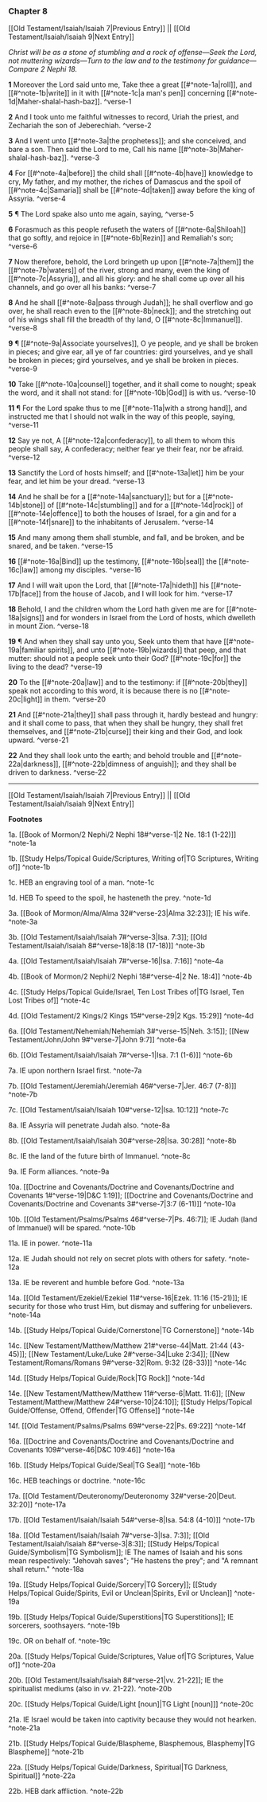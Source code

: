 ### Chapter 8

[[Old Testament/Isaiah/Isaiah 7|Previous Entry]]  ||  [[Old Testament/Isaiah/Isaiah 9|Next Entry]]

*Christ will be as a stone of stumbling and a rock of offense—Seek the Lord, not muttering wizards—Turn to the law and to the testimony for guidance—Compare 2 Nephi 18.*

**1**  Moreover the Lord said unto me, Take thee a great [[#^note-1a|roll]], and [[#^note-1b|write]] in it with [[#^note-1c|a man's pen]] concerning [[#^note-1d|Maher-shalal-hash-baz]]. ^verse-1

**2**  And I took unto me faithful witnesses to record, Uriah the priest, and Zechariah the son of Jeberechiah. ^verse-2

**3**  And I went unto [[#^note-3a|the prophetess]]; and she conceived, and bare a son. Then said the Lord to me, Call his name [[#^note-3b|Maher-shalal-hash-baz]]. ^verse-3

**4**  For [[#^note-4a|before]] the child shall [[#^note-4b|have]] knowledge to cry, My father, and my mother, the riches of Damascus and the spoil of [[#^note-4c|Samaria]] shall be [[#^note-4d|taken]] away before the king of Assyria. ^verse-4

**5**  ¶ The Lord spake also unto me again, saying, ^verse-5

**6**  Forasmuch as this people refuseth the waters of [[#^note-6a|Shiloah]] that go softly, and rejoice in [[#^note-6b|Rezin]] and Remaliah's son; ^verse-6

**7**  Now therefore, behold, the Lord bringeth up upon [[#^note-7a|them]] the [[#^note-7b|waters]] of the river, strong and many, even the king of [[#^note-7c|Assyria]], and all his glory: and he shall come up over all his channels, and go over all his banks: ^verse-7

**8**  And he shall [[#^note-8a|pass through Judah]]; he shall overflow and go over, he shall reach even to the [[#^note-8b|neck]]; and the stretching out of his wings shall fill the breadth of thy land, O [[#^note-8c|Immanuel]]. ^verse-8

**9**  ¶ [[#^note-9a|Associate yourselves]], O ye people, and ye shall be broken in pieces; and give ear, all ye of far countries: gird yourselves, and ye shall be broken in pieces; gird yourselves, and ye shall be broken in pieces. ^verse-9

**10**  Take [[#^note-10a|counsel]] together, and it shall come to nought; speak the word, and it shall not stand: for [[#^note-10b|God]] is with us. ^verse-10

**11**  ¶ For the Lord spake thus to me [[#^note-11a|with a strong hand]], and instructed me that I should not walk in the way of this people, saying, ^verse-11

**12**  Say ye not, A [[#^note-12a|confederacy]], to all them to whom this people shall say, A confederacy; neither fear ye their fear, nor be afraid. ^verse-12

**13**  Sanctify the Lord of hosts himself; and [[#^note-13a|let]] him be your fear, and let him be your dread. ^verse-13

**14**  And he shall be for a [[#^note-14a|sanctuary]]; but for a [[#^note-14b|stone]] of [[#^note-14c|stumbling]] and for a [[#^note-14d|rock]] of [[#^note-14e|offence]] to both the houses of Israel, for a gin and for a [[#^note-14f|snare]] to the inhabitants of Jerusalem. ^verse-14

**15**  And many among them shall stumble, and fall, and be broken, and be snared, and be taken. ^verse-15

**16**  [[#^note-16a|Bind]] up the testimony, [[#^note-16b|seal]] the [[#^note-16c|law]] among my disciples. ^verse-16

**17**  And I will wait upon the Lord, that [[#^note-17a|hideth]] his [[#^note-17b|face]] from the house of Jacob, and I will look for him. ^verse-17

**18**  Behold, I and the children whom the Lord hath given me are for [[#^note-18a|signs]] and for wonders in Israel from the Lord of hosts, which dwelleth in mount Zion. ^verse-18

**19**  ¶ And when they shall say unto you, Seek unto them that have [[#^note-19a|familiar spirits]], and unto [[#^note-19b|wizards]] that peep, and that mutter: should not a people seek unto their God? [[#^note-19c|for]] the living to the dead? ^verse-19

**20**  To the [[#^note-20a|law]] and to the testimony: if [[#^note-20b|they]] speak not according to this word, it is because there is no [[#^note-20c|light]] in them. ^verse-20

**21**  And [[#^note-21a|they]] shall pass through it, hardly bestead and hungry: and it shall come to pass, that when they shall be hungry, they shall fret themselves, and [[#^note-21b|curse]] their king and their God, and look upward. ^verse-21

**22**  And they shall look unto the earth; and behold trouble and [[#^note-22a|darkness]], [[#^note-22b|dimness of anguish]]; and they shall be driven to darkness. ^verse-22


---
[[Old Testament/Isaiah/Isaiah 7|Previous Entry]]  ||  [[Old Testament/Isaiah/Isaiah 9|Next Entry]]


**Footnotes**


1a. [[Book of Mormon/2 Nephi/2 Nephi 18#^verse-1|2 Ne. 18:1 (1-22)]] ^note-1a

1b. [[Study Helps/Topical Guide/Scriptures, Writing of|TG Scriptures, Writing of]] ^note-1b

1c. HEB an engraving tool of a man. ^note-1c

1d. HEB To speed to the spoil, he hasteneth the prey. ^note-1d

3a. [[Book of Mormon/Alma/Alma 32#^verse-23|Alma 32:23]]; IE his wife.  ^note-3a

3b. [[Old Testament/Isaiah/Isaiah 7#^verse-3|Isa. 7:3]]; [[Old Testament/Isaiah/Isaiah 8#^verse-18|8:18 (17-18)]] ^note-3b

4a. [[Old Testament/Isaiah/Isaiah 7#^verse-16|Isa. 7:16]] ^note-4a

4b. [[Book of Mormon/2 Nephi/2 Nephi 18#^verse-4|2 Ne. 18:4]] ^note-4b

4c. [[Study Helps/Topical Guide/Israel, Ten Lost Tribes of|TG Israel, Ten Lost Tribes of]] ^note-4c

4d. [[Old Testament/2 Kings/2 Kings 15#^verse-29|2 Kgs. 15:29]] ^note-4d

6a. [[Old Testament/Nehemiah/Nehemiah 3#^verse-15|Neh. 3:15]]; [[New Testament/John/John 9#^verse-7|John 9:7]] ^note-6a

6b. [[Old Testament/Isaiah/Isaiah 7#^verse-1|Isa. 7:1 (1-6)]] ^note-6b

7a. IE upon northern Israel first. ^note-7a

7b. [[Old Testament/Jeremiah/Jeremiah 46#^verse-7|Jer. 46:7 (7-8)]] ^note-7b

7c. [[Old Testament/Isaiah/Isaiah 10#^verse-12|Isa. 10:12]] ^note-7c

8a. IE Assyria will penetrate Judah also. ^note-8a

8b. [[Old Testament/Isaiah/Isaiah 30#^verse-28|Isa. 30:28]] ^note-8b

8c. IE the land of the future birth of Immanuel. ^note-8c

9a. IE Form alliances. ^note-9a

10a. [[Doctrine and Covenants/Doctrine and Covenants/Doctrine and Covenants 1#^verse-19|D&C 1:19]]; [[Doctrine and Covenants/Doctrine and Covenants/Doctrine and Covenants 3#^verse-7|3:7 (6-11)]] ^note-10a

10b. [[Old Testament/Psalms/Psalms 46#^verse-7|Ps. 46:7]]; IE Judah (land of Immanuel) will be spared.  ^note-10b

11a. IE in power. ^note-11a

12a. IE Judah should not rely on secret plots with others for safety. ^note-12a

13a. IE be reverent and humble before God. ^note-13a

14a. [[Old Testament/Ezekiel/Ezekiel 11#^verse-16|Ezek. 11:16 (15-21)]]; IE security for those who trust Him, but dismay and suffering for unbelievers.  ^note-14a

14b. [[Study Helps/Topical Guide/Cornerstone|TG Cornerstone]] ^note-14b

14c. [[New Testament/Matthew/Matthew 21#^verse-44|Matt. 21:44 (43-45)]]; [[New Testament/Luke/Luke 2#^verse-34|Luke 2:34]]; [[New Testament/Romans/Romans 9#^verse-32|Rom. 9:32 (28-33)]] ^note-14c

14d. [[Study Helps/Topical Guide/Rock|TG Rock]] ^note-14d

14e. [[New Testament/Matthew/Matthew 11#^verse-6|Matt. 11:6]]; [[New Testament/Matthew/Matthew 24#^verse-10|24:10]]; [[Study Helps/Topical Guide/Offense, Offend, Offender|TG Offense]] ^note-14e

14f. [[Old Testament/Psalms/Psalms 69#^verse-22|Ps. 69:22]] ^note-14f

16a. [[Doctrine and Covenants/Doctrine and Covenants/Doctrine and Covenants 109#^verse-46|D&C 109:46]] ^note-16a

16b. [[Study Helps/Topical Guide/Seal|TG Seal]] ^note-16b

16c. HEB teachings or doctrine. ^note-16c

17a. [[Old Testament/Deuteronomy/Deuteronomy 32#^verse-20|Deut. 32:20]] ^note-17a

17b. [[Old Testament/Isaiah/Isaiah 54#^verse-8|Isa. 54:8 (4-10)]] ^note-17b

18a. [[Old Testament/Isaiah/Isaiah 7#^verse-3|Isa. 7:3]]; [[Old Testament/Isaiah/Isaiah 8#^verse-3|8:3]]; [[Study Helps/Topical Guide/Symbolism|TG Symbolism]]; IE The names of Isaiah and his sons mean respectively: "Jehovah saves"; "He hastens the prey"; and "A remnant shall return."  ^note-18a

19a. [[Study Helps/Topical Guide/Sorcery|TG Sorcery]]; [[Study Helps/Topical Guide/Spirits, Evil or Unclean|Spirits, Evil or Unclean]] ^note-19a

19b. [[Study Helps/Topical Guide/Superstitions|TG Superstitions]]; IE sorcerers, soothsayers.  ^note-19b

19c. OR on behalf of. ^note-19c

20a. [[Study Helps/Topical Guide/Scriptures, Value of|TG Scriptures, Value of]] ^note-20a

20b. [[Old Testament/Isaiah/Isaiah 8#^verse-21|vv. 21-22]]; IE the spiritualist mediums (also in vv. 21-22). ^note-20b

20c. [[Study Helps/Topical Guide/Light [noun]|TG Light [noun]]] ^note-20c

21a. IE Israel would be taken into captivity because they would not hearken. ^note-21a

21b. [[Study Helps/Topical Guide/Blaspheme, Blasphemous, Blasphemy|TG Blaspheme]] ^note-21b

22a. [[Study Helps/Topical Guide/Darkness, Spiritual|TG Darkness, Spiritual]] ^note-22a

22b. HEB dark affliction. ^note-22b